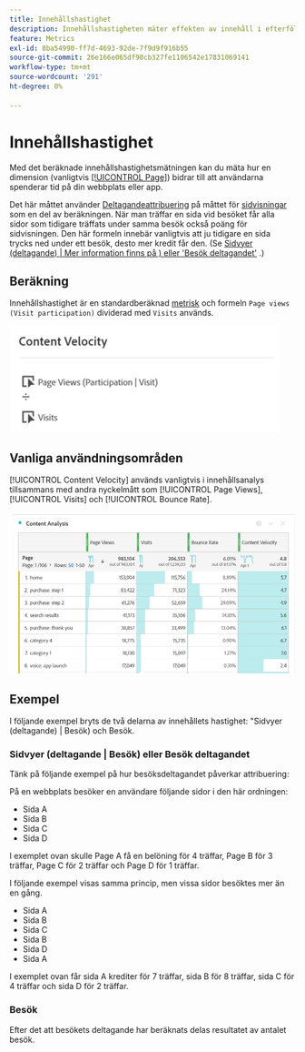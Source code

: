 ```yaml
---
title: Innehållshastighet
description: Innehållshastigheten mäter effekten av innehåll i efterföljande led.
feature: Metrics
exl-id: 8ba54990-ff7d-4693-92de-7f9d9f916b55
source-git-commit: 26e166e065df90cb327fe1106542e17831069141
workflow-type: tm+mt
source-wordcount: '291'
ht-degree: 0%

---
```


# Innehållshastighet

Med det beräknade innehållshastighetsmätningen kan du mäta hur en dimension (vanligtvis [[!UICONTROL Page]](/help/components/dimensions/page.md)) bidrar till att användarna spenderar tid på din webbplats eller app.

Det här måttet använder [Deltagandeattribuering](/help/analyze/analysis-workspace/attribution/models.md) på måttet för [sidvisningar](page-views.md) som en del av beräkningen. När man träffar en sida vid besöket får alla sidor som tidigare träffats under samma besök också poäng för sidvisningen. Den här formeln innebär vanligtvis att ju tidigare en sida trycks ned under ett besök, desto mer kredit får den. (Se [Sidvyer (deltagande) | Mer information finns på ) eller &#39;Besök deltagandet&#39;](#page-views-participation--visit-or-visit-participation) .)

## Beräkning

Innehållshastighet är en standardberäknad [metrisk](overview.md) och formeln `Page views (Visit participation)` dividerad med `Visits` används.

![](assets/cont-velo-1.png)

## Vanliga användningsområden

[!UICONTROL Content Velocity] används vanligtvis i innehållsanalys tillsammans med andra nyckelmått som [!UICONTROL Page Views], [!UICONTROL Visits] och [!UICONTROL Bounce Rate].

![](assets/cont-velo-3.png)

## Exempel

I följande exempel bryts de två delarna av innehållets hastighet: &quot;Sidvyer (deltagande) | Besök) och Besök.

### Sidvyer (deltagande | Besök) eller Besök deltagandet

Tänk på följande exempel på hur besöksdeltagandet påverkar attribuering:

På en webbplats besöker en användare följande sidor i den här ordningen:

* Sida A
* Sida B
* Sida C
* Sida D

I exemplet ovan skulle Page A få en belöning för 4 träffar, Page B för 3 träffar, Page C för 2 träffar och Page D för 1 träffar.

I följande exempel visas samma princip, men vissa sidor besöktes mer än en gång.

* Sida A
* Sida B
* Sida C
* Sida B
* Sida D
* Sida A

I exemplet ovan får sida A krediter för 7 träffar, sida B för 8 träffar, sida C för 4 träffar och sida D för 2 träffar.

### Besök

Efter det att besökets deltagande har beräknats delas resultatet av antalet besök.
